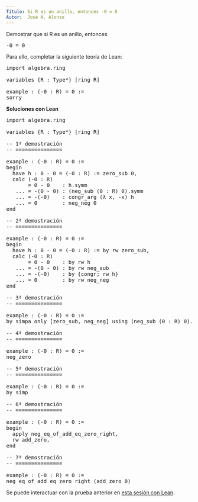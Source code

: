 ```yaml
---
Título: Si R es un anillo, entonces -0 = 0
Autor:  José A. Alonso
---
```


Demostrar que si R es un anillo, entonces
<pre lang="text">
-0 = 0
</pre>

Para ello, completar la siguiente teoría de Lean:

<pre lang="lean">
import algebra.ring

variables {R : Type*} [ring R]

example : (-0 : R) = 0 :=
sorry
</pre>
<!--more-->

<b>Soluciones con Lean</b>

<pre lang="lean">
import algebra.ring

variables {R : Type*} [ring R]

-- 1ª demostración
-- ===============

example : (-0 : R) = 0 :=
begin
  have h : 0 - 0 = (-0 : R) := zero_sub 0,
  calc (-0 : R)
       = 0 - 0    : h.symm
   ... = -(0 - 0) : (neg_sub (0 : R) 0).symm
   ... = -(-0)    : congr_arg (λ x, -x) h
   ... = 0        : neg_neg 0
end

-- 2ª demostración
-- ===============

example : (-0 : R) = 0 :=
begin
  have h : 0 - 0 = (-0 : R) := by rw zero_sub,
  calc (-0 : R)
       = 0 - 0    : by rw h
   ... = -(0 - 0) : by rw neg_sub
   ... = -(-0)    : by {congr; rw h}
   ... = 0        : by rw neg_neg
end

-- 3ª demostración
-- ===============

example : (-0 : R) = 0 :=
by simpa only [zero_sub, neg_neg] using (neg_sub (0 : R) 0).symm

-- 4ª demostración
-- ===============

example : (-0 : R) = 0 :=
neg_zero

-- 5ª demostración
-- ===============

example : (-0 : R) = 0 :=
by simp

-- 6ª demostración
-- ===============

example : (-0 : R) = 0 :=
begin
  apply neg_eq_of_add_eq_zero_right,
  rw add_zero,
end

-- 7ª demostración
-- ===============

example : (-0 : R) = 0 :=
neg_eq_of_add_eq_zero_right (add_zero 0)
</pre>

Se puede interactuar con la prueba anterior en <a href="https://leanprover-community.github.io/lean-web-editor/#url=https://raw.githubusercontent.com/jaalonso/Calculemus/main/src/Opuesto_de_cero.lean" rel="noopener noreferrer" target="_blank">esta sesión con Lean</a>.
